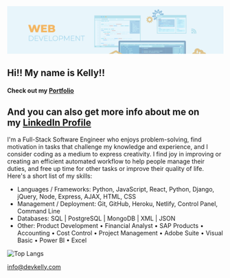 ![](/images/banner.png)
## Hi!! My name is Kelly!!
#### Check out my [Portfolio](https://devkelly.com/)
And you can also get more info about me on my [LinkedIn Profile](https://www.linkedin.com/in/kellyluu916/)
---
I'm a Full-Stack Software Engineer who enjoys problem-solving, find motivation in tasks that challenge my knowledge and experience, and I consider coding as a medium to express creativity. I find joy in improving or creating an efficient automated workflow to help people manage their duties, and free up time for other tasks or improve their quality of life. 
Here's a short list of my skills:
- Languages / Frameworks: Python, JavaScript, React, Python, Django, jQuery, Node, Express, AJAX, HTML, CSS
- Management / Deployment: Git, GitHub, Heroku, Netlify, Control Panel, Command Line
- Databases: SQL | PostgreSQL | MongoDB | XML | JSON
- Other: Product Development • Financial Analyst • SAP Products • Accounting • Cost Control • Project Management • Adobe Suite • Visual Basic • Power BI • Excel

![Top Langs](https://github-readme-stats-kelly.vercel.app/api/top-langs/?username=kellyluuu&langs_count=10&theme=nord&layout=compact&card_width=400&count_private=true&include_all_commits=true)


[info@devkelly.com](mailto:info@devkelly.com)
